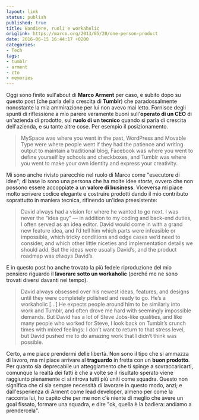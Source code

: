 ```yaml
---
layout: link
status: publish
published: true
title: Bandiere, ruoli e workaholic
origlink: https://marco.org/2013/05/20/one-person-product
date: 2016-06-15 16:44:17 +0200
categories:
- Tech
tags:
- tumblr
- arment
- cto
- memories
---
```


Oggi sono finito sull'about di **Marco Arment** per caso, e subito dopo su questo post (che parla della crescita di **Tumblr**) che paradossalmente nonostante la mia ammirazione per lui non avevo mai letto. Fornisce degli spunti di riflessione a mio parere veramente buoni sull'**operato di un CEO** di un'azienda di prodotto, sul **ruolo di un tecnico** quando si parla di crescita dell'azienda, e su tante altre cose. Per esempio il posizionamento.

> MySpace was where you went in the past, WordPress and Movable Type were where people went if they had the patience and writing output to maintain a traditional blog, Facebook was where you went to define yourself by schools and checkboxes, and Tumblr was where you went to make your own identity and express your creativity.

Mi sono anche rivisto parecchio nel ruolo di Marco come "esecutore di idee"; di base io sono una persona che ha molte idee _storte_, ovvero che non possono essere accoppiate a un **valore di business**. Viceversa mi piace molto scrivere codice elegante e costruire prodotti dando il mio contributo soprattutto in maniera tecnica, rifinendo un'idea preesistente:

> David always had a vision for where he wanted to go next. I was never the “idea guy” — in addition to my coding and back-end duties, I often served as an idea editor. David would come in with a grand new feature idea, and I’d tell him which parts were infeasible or impossible, which tricky conditions and edge cases we’d need to consider, and which other little niceties and implementation details we should add. But the ideas were usually David’s, and the product roadmap was _always_ David’s.

E in questo post ho anche trovato la più fedele riproduzione del mio pensiero riguardo il **lavorare sotto un workaholic** (perché me ne sono trovati diversi davanti nel tempo).

> David always obsessed over his newest ideas, features, and designs until they were completely polished and ready to go. He’s a workaholic [...] He expects people around him to be similarly into work and Tumblr, and often drove me hard with seemingly impossible demands. But David has a lot of Steve Jobs-like qualities, and like many people who worked for Steve, I look back on Tumblr’s crunch times with mixed feelings: I don’t want to return to that stress level, but David pushed me to do amazing work that I didn’t think was possible.

Certo, a me piace prendermi delle libertà. Non sono il tipo che si ammazza di lavoro, ma mi piace arrivare al **traguardo** in fretta con un **buon prodotto**. Per quanto sia deprecabile un atteggiamento che ti spinge a sovraccaricarti, comunque la realtà dei fatti è che a volte se il risultato sperato viene raggiunto pienamente ci si ritrova tutti più uniti come squadra. Questo non significa che ci sia sempre necessità di lavorare in questo modo, anzi; e dall'esperienza di Arment come lead developer, almeno per come la racconta lui, ho capito che per me non c'è niente di meglio che avere un goal fissato, formare una squadra, e dire "ok, quella è la badiera: andiamo a prendercela".
